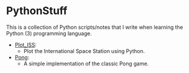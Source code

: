 # PythonStuff

This is a collection of Python scripts/notes that I write when learning the Python (3) programming language.

-  [Plot_ISS](./Plot_ISS/):
   -  Plot the International Space Station using Python.
-  [Pong](./Pong/):
   -  A simple implementation of the classic Pong game.
